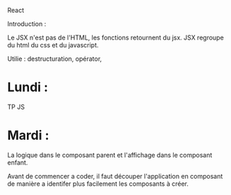 React

Introduction :

Le JSX n'est pas de l'HTML, les fonctions retournent du jsx.
JSX regroupe du html du css et du javascript.

Utilie :  destructuration, opérator, 

# Lundi : 
TP JS

# Mardi :

La logique dans le composant parent et l'affichage dans le composant enfant.

Avant de commencer a coder, il faut découper l'application en composant de manière a identifer plus facilement les composants à créer.


